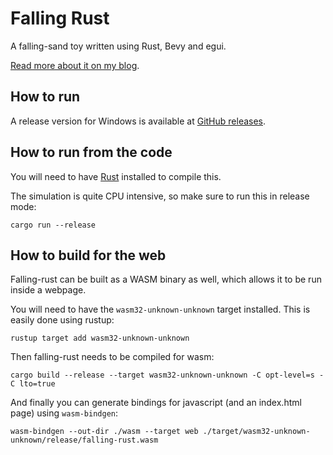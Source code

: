 # Falling Rust

A falling-sand toy written using Rust, Bevy and egui.

[Read more about it on my blog](https://www.basvs.dev/projects/falling-rust).

## How to run

A release version for Windows is available at [GitHub releases](https://github.com/grunnt/falling-rust/releases).

## How to run from the code

You will need to have [Rust](https://www.rust-lang.org) installed to compile this. 

The simulation is quite CPU intensive, so make sure to run this in release mode:

```
cargo run --release
```

## How to build for the web

Falling-rust can be built as a WASM binary as well, which allows it to be run inside a webpage.

You will need to have the `wasm32-unknown-unknown` target installed. This is easily done using rustup:
```
rustup target add wasm32-unknown-unknown
```

Then falling-rust needs to be compiled for wasm:
```
cargo build --release --target wasm32-unknown-unknown -C opt-level=s -C lto=true
```

And finally you can generate bindings for javascript (and an index.html page) using `wasm-bindgen`:
```
wasm-bindgen --out-dir ./wasm --target web ./target/wasm32-unknown-unknown/release/falling-rust.wasm
```
